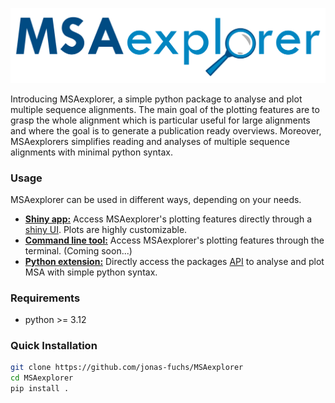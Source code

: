 ![Logo](docs/logo.svg)


Introducing MSAexplorer, a simple python package to analyse and plot multiple sequence alignments.
The main goal of the plotting features are to grasp the whole alignment which is particular useful 
for large alignments and where the goal is to generate a publication ready overviews. Moreover, MSAexplorers
simplifies reading and analyses of multiple sequence alignments with minimal python syntax.

### Usage

MSAexplorer can be used in different ways, depending on your needs.

* [**Shiny app:**](docs/shiny-app.md) Access MSAexplorer's plotting features directly through a [shiny UI](https://shiny.posit.co/py/). Plots are highly customizable.
* [**Command line tool:**](docs/standalone.md) Access MSAexplorer's plotting features through the terminal. (Coming soon...)
* [**Python extension:**](docs/python-package.md) Directly access the packages [API](https://jonas-fuchs.github.io/MSAexplorer/) to analyse and plot MSA with simple python syntax.


### Requirements
* python >= 3.12

### Quick Installation
```bash
git clone https://github.com/jonas-fuchs/MSAexplorer
cd MSAexplorer
pip install .
```